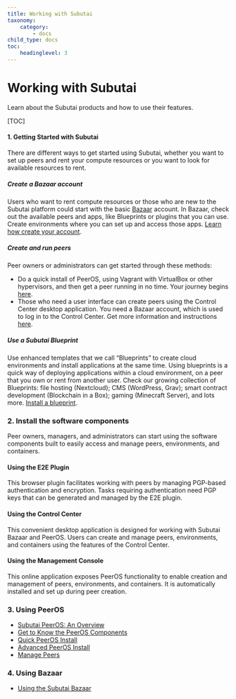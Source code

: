 ```yaml
---
title: Working with Subutai
taxonomy:
    category:
        - docs
child_type: docs
toc:
	headinglevel: 3
---
```


# Working with Subutai

Learn about the Subutai products and how to use their features.

[TOC]

#### 1. <a name="getting-started"></a>Getting Started with Subutai

There are different ways to get started using Subutai, whether you want to set up peers and rent your compute resources or you want to look for available resources to rent.

##### Create a Bazaar account

Users who want to rent compute resources or those who are new to the Subutai platform could start with the basic [Bazaar](https://bazaar.subutai.io) account. In Bazaar, check out the available peers and apps, like Blueprints or plugins that you can use. Create environments where you can set up and access those apps. [Learn how create your account](using-bazaar#Sign-up).

##### Create and run peers

Peer owners or administrators can get started through these methods:

- Do a quick install of PeerOS, using Vagrant with VirtualBox or other hypervisors, and then get a peer running in no time. Your journey begins [here](using-peeros).
- Those who need a user interface can create peers using the Control Center desktop application. You need a Bazaar account, which is used to log in to the Control Center. Get more information and instructions [here](using-bazaar#Sign-up).

##### Use a Subutai Blueprint

Use enhanced templates that we call “Blueprints” to create cloud environments and install applications at the same time. Using blueprints is a quick way of deploying applications within a cloud environment, on a peer that you own or rent from another user. Check our growing collection of Blueprints: file hosting (Nextcloud); CMS (WordPress, Grav); smart contract development (Blockchain in a Box); gaming (Minecraft Server), and lots more. [Install a blueprint](blueprints/using-blueprints).

### 2. Install the software components

Peer owners, managers, and administrators can start using the software components built to easily access and manage peers, environments, and containers.

#### Using the E2E Plugin

This browser plugin facilitates working with peers by managing PGP-based authentication and encryption. Tasks requiring authentication need PGP keys that can be generated and managed by the E2E plugin.

#### Using the Control Center
This convenient desktop application is designed for working with Subutai Bazaar and PeerOS. Users can create and manage peers, environments, and containers using the features of the Control Center.

#### Using the Management Console
This online application exposes PeerOS functionality to enable creation and management of peers, environments, and containers. It is automatically installed and set up during peer creation.  

### 3. Using PeerOS

- [Subutai PeerOS: An Overview](using-peeros#overview)    
- [Get to Know the PeerOS Components](using-peeros/peeros-components)    
- [Quick PeerOS Install](using-peeros/peeros-quick-install)
- [Advanced PeerOS Install](using-peeros/peeros-advanced-install)
- [Manage Peers](using-peeros/manage-peers)

### 4. Using Bazaar

- [Using the Subutai Bazaar](using-bazaar)